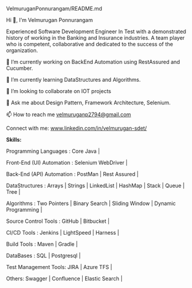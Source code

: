 VelmuruganPonnurangam/README.md

Hi 👋, I'm Velmurugan Ponnurangam

Experienced Software Development Engineer In Test with a demonstrated history of working in the Banking and Insurance industries.
A team player who is competent, collaborative and dedicated to the success of the organization.

🔭 I’m currently working on BackEnd Automation using RestAssured and Cucumber.

🌱 I’m currently learning DataStructures and Algorithms.

👯 I’m looking to collaborate on IOT projects

💬 Ask me about Design Pattern, Framework Architecture, Selenium.

📫 How to reach me velmuruganp2794@gmail.com

Connect with me:
www.linkedin.com/in/velmurugan-sdet/

**Skills:**

Programming Languages :
Core Java |

Front-End (UI) Automation :
Selenium WebDriver |

Back-End (API) Automation :
PostMan | Rest Assured |

DataStructures :
Arrays | Strings | LinkedList | HashMap | Stack | Queue | Tree |

Algorithms :
Two Pointers | Binary Search | Sliding Window | Dynamic Programming |

Source Control Tools :
GitHub | Bitbucket |

CI/CD Tools :
Jenkins | LightSpeed | Harness |

Build Tools :
Maven | Gradle |

DataBases :
SQL | Postgresql |

Test Management Tools:
JIRA | Azure TFS |

Others:
Swagger | Confluence | Elastic Search |
